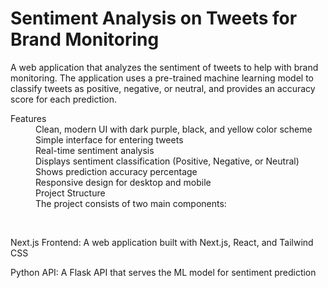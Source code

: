 <h1>Sentiment Analysis on Tweets for Brand Monitoring</h1>

<p>A web application that analyzes the sentiment of tweets to help with brand monitoring. The application uses a pre-trained machine learning model to classify tweets as positive, negative, or neutral, and provides an accuracy score for each prediction.</p>

<dl>
<dt>Features</dt>
<dd>Clean, modern UI with dark purple, black, and yellow color scheme</dd>
<dd>Simple interface for entering tweets</dd>
<dd>Real-time sentiment analysis</dd>
<dd>Displays sentiment classification (Positive, Negative, or Neutral)</dd>
<dd>Shows prediction accuracy percentage</dd>
<dd>Responsive design for desktop and mobile</dd>
<dd>Project Structure</dd>
<dd>The project consists of two main components:</dd>
</dl>
<br>
<p>Next.js Frontend: A web application built with Next.js, React, and Tailwind CSS</p>
<p>Python API: A Flask API that serves the ML model for sentiment prediction</p>
